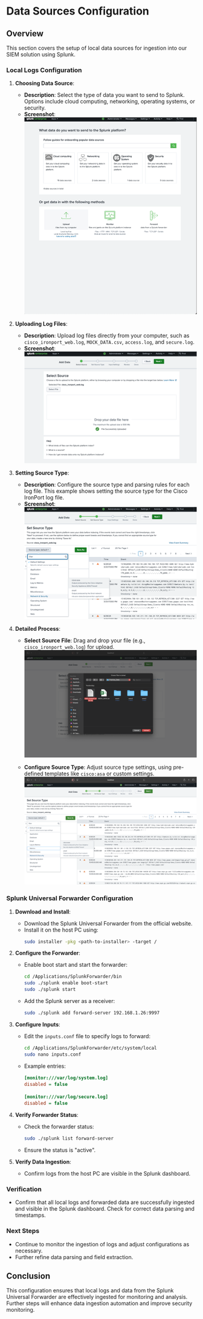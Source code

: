 # Data Sources Configuration

## Overview
This section covers the setup of local data sources for ingestion into our SIEM solution using Splunk.

### Local Logs Configuration

1. **Choosing Data Source**:
   - **Description**: Select the type of data you want to send to Splunk. Options include cloud computing, networking, operating systems, or security.
   - **Screenshot**:
     ![Choosing Data Source](../screenshots/data_ingestion/Selecting_Data_Source.png)

2. **Uploading Log Files**:
   - **Description**: Upload log files directly from your computer, such as `cisco_ironport_web.log`, `MOCK_DATA.csv`, `access.log`, and `secure.log`.
   - **Screenshot**:
     ![Uploading Log Files](../screenshots/data_ingestion/Selecting_Source_File.png)

3. **Setting Source Type**:
   - **Description**: Configure the source type and parsing rules for each log file. This example shows setting the source type for the Cisco IronPort log file.
   - **Screenshot**:
     ![Setting Source Type](../screenshots/data_ingestion/Setting_Source_Type.png)

4. **Detailed Process**:
   - **Select Source File**: Drag and drop your file (e.g., `cisco_ironport_web.log`) for upload.
     ![Select Source File](../screenshots/data_ingestion/Select_Source_File.png)

   - **Configure Source Type**: Adjust source type settings, using pre-defined templates like `cisco:asa` or custom settings.
     ![Configure Source Type](../screenshots/data_ingestion/Configure_Source_Type.png)

### Splunk Universal Forwarder Configuration

1. **Download and Install**:
   - Download the Splunk Universal Forwarder from the official website.
   - Install it on the host PC using:
     ```bash
     sudo installer -pkg <path-to-installer> -target /
     ```

2. **Configure the Forwarder**:
   - Enable boot start and start the forwarder:
     ```bash
     cd /Applications/SplunkForwarder/bin
     sudo ./splunk enable boot-start
     sudo ./splunk start
     ```

   - Add the Splunk server as a receiver:
     ```bash
     sudo ./splunk add forward-server 192.168.1.26:9997
     ```

3. **Configure Inputs**:
   - Edit the `inputs.conf` file to specify logs to forward:
     ```bash
     cd /Applications/SplunkForwarder/etc/system/local
     sudo nano inputs.conf
     ```

   - Example entries:
     ```ini
     [monitor:///var/log/system.log]
     disabled = false

     [monitor:///var/log/secure.log]
     disabled = false
     ```

4. **Verify Forwarder Status**:
   - Check the forwarder status:
     ```bash
     sudo ./splunk list forward-server
     ```
   - Ensure the status is "active".

5. **Verify Data Ingestion**:
   - Confirm logs from the host PC are visible in the Splunk dashboard.

### Verification
- Confirm that all local logs and forwarded data are successfully ingested and visible in the Splunk dashboard. Check for correct data parsing and timestamps.

### Next Steps
- Continue to monitor the ingestion of logs and adjust configurations as necessary.
- Further refine data parsing and field extraction.

## Conclusion
This configuration ensures that local logs and data from the Splunk Universal Forwarder are effectively ingested for monitoring and analysis. Further steps will enhance data ingestion automation and improve security monitoring.
